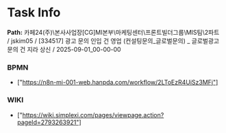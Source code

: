 # Task Info

**Path:** 카페24(주)\본사사업장\[CG]MI본부\마케팅센터\프론트빌더그룹\MIS팀\2파트 / jskim05 / [334517] 광고 문의 인입 건 영업 (컨설팅문의_글로벌문의) _ 글로벌광고 문의 건 지라 상신 / 2025-09-01_00-00-00

### BPMN
- ["https://n8n-mi-001-web.hanpda.com/workflow/2LToEzR4UiSz3MFj"]

### WIKI
- ["https://wiki.simplexi.com/pages/viewpage.action?pageId=2793263921"]

